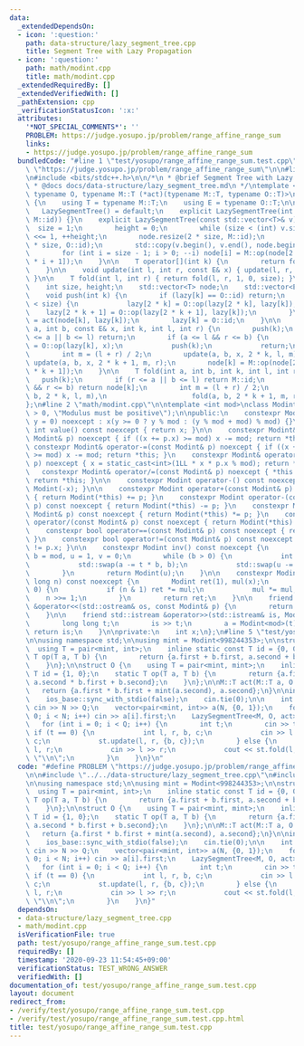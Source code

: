 ```yaml
---
data:
  _extendedDependsOn:
  - icon: ':question:'
    path: data-structure/lazy_segment_tree.cpp
    title: Segment Tree with Lazy Propagation
  - icon: ':question:'
    path: math/modint.cpp
    title: math/modint.cpp
  _extendedRequiredBy: []
  _extendedVerifiedWith: []
  _pathExtension: cpp
  _verificationStatusIcon: ':x:'
  attributes:
    '*NOT_SPECIAL_COMMENTS*': ''
    PROBLEM: https://judge.yosupo.jp/problem/range_affine_range_sum
    links:
    - https://judge.yosupo.jp/problem/range_affine_range_sum
  bundledCode: "#line 1 \"test/yosupo/range_affine_range_sum.test.cpp\"\n#define PROBLEM\
    \ \"https://judge.yosupo.jp/problem/range_affine_range_sum\"\n\n#line 1 \"data-structure/lazy_segment_tree.cpp\"\
    \n#include <bits/stdc++.h>\n\n/*\n * @brief Segment Tree with Lazy Propagation\n\
    \ * @docs docs/data-structure/lazy_segment_tree.md\n */\ntemplate <typename M,\
    \ typename O, typename M::T (*act)(typename M::T, typename O::T)>\nclass LazySegmentTree\
    \ {\n    using T = typename M::T;\n    using E = typename O::T;\n\npublic:\n \
    \   LazySegmentTree() = default;\n    explicit LazySegmentTree(int n) : LazySegmentTree(std::vector<T>(n,\
    \ M::id)) {}\n    explicit LazySegmentTree(const std::vector<T>& v) {\n      \
    \  size = 1;\n        height = 0;\n        while (size < (int) v.size()) size\
    \ <<= 1, ++height;\n        node.resize(2 * size, M::id);\n        lazy.resize(2\
    \ * size, O::id);\n        std::copy(v.begin(), v.end(), node.begin() + size);\n\
    \        for (int i = size - 1; i > 0; --i) node[i] = M::op(node[2 * i], node[2\
    \ * i + 1]);\n    }\n\n    T operator[](int k) {\n        return fold(k, k + 1);\n\
    \    }\n\n    void update(int l, int r, const E& x) { update(l, r, x, 1, 0, size);\
    \ }\n\n    T fold(int l, int r) { return fold(l, r, 1, 0, size); }\n\nprivate:\n\
    \    int size, height;\n    std::vector<T> node;\n    std::vector<E> lazy;\n\n\
    \    void push(int k) {\n        if (lazy[k] == O::id) return;\n        if (k\
    \ < size) {\n            lazy[2 * k] = O::op(lazy[2 * k], lazy[k]);\n        \
    \    lazy[2 * k + 1] = O::op(lazy[2 * k + 1], lazy[k]);\n        }\n        node[k]\
    \ = act(node[k], lazy[k]);\n        lazy[k] = O::id;\n    }\n\n    void update(int\
    \ a, int b, const E& x, int k, int l, int r) {\n        push(k);\n        if (r\
    \ <= a || b <= l) return;\n        if (a <= l && r <= b) {\n            lazy[k]\
    \ = O::op(lazy[k], x);\n            push(k);\n            return;\n        }\n\
    \        int m = (l + r) / 2;\n        update(a, b, x, 2 * k, l, m);\n       \
    \ update(a, b, x, 2 * k + 1, m, r);\n        node[k] = M::op(node[2 * k], node[2\
    \ * k + 1]);\n    }\n\n    T fold(int a, int b, int k, int l, int r) {\n     \
    \   push(k);\n        if (r <= a || b <= l) return M::id;\n        if (a <= l\
    \ && r <= b) return node[k];\n        int m = (l + r) / 2;\n        return M::op(fold(a,\
    \ b, 2 * k, l, m),\n                     fold(a, b, 2 * k + 1, m, r));\n    }\n\
    };\n#line 2 \"math/modint.cpp\"\n\ntemplate <int mod>\nclass Modint {\n    static_assert(mod\
    \ > 0, \"Modulus must be positive\");\n\npublic:\n    constexpr Modint(long long\
    \ y = 0) noexcept : x(y >= 0 ? y % mod : (y % mod + mod) % mod) {}\n\n    constexpr\
    \ int value() const noexcept { return x; }\n\n    constexpr Modint& operator+=(const\
    \ Modint& p) noexcept { if ((x += p.x) >= mod) x -= mod; return *this; }\n   \
    \ constexpr Modint& operator-=(const Modint& p) noexcept { if ((x += mod - p.x)\
    \ >= mod) x -= mod; return *this; }\n    constexpr Modint& operator*=(const Modint&\
    \ p) noexcept { x = static_cast<int>(1LL * x * p.x % mod); return *this; }\n \
    \   constexpr Modint& operator/=(const Modint& p) noexcept { *this *= p.inv();\
    \ return *this; }\n\n    constexpr Modint operator-() const noexcept { return\
    \ Modint(-x); }\n\n    constexpr Modint operator+(const Modint& p) const noexcept\
    \ { return Modint(*this) += p; }\n    constexpr Modint operator-(const Modint&\
    \ p) const noexcept { return Modint(*this) -= p; }\n    constexpr Modint operator*(const\
    \ Modint& p) const noexcept { return Modint(*this) *= p; }\n    constexpr Modint\
    \ operator/(const Modint& p) const noexcept { return Modint(*this) /= p; }\n\n\
    \    constexpr bool operator==(const Modint& p) const noexcept { return x == p.x;\
    \ }\n    constexpr bool operator!=(const Modint& p) const noexcept { return x\
    \ != p.x; }\n\n    constexpr Modint inv() const noexcept {\n        int a = x,\
    \ b = mod, u = 1, v = 0;\n        while (b > 0) {\n            int t = a / b;\n\
    \            std::swap(a -= t * b, b);\n            std::swap(u -= t * v, v);\n\
    \        }\n        return Modint(u);\n    }\n\n    constexpr Modint pow(long\
    \ long n) const noexcept {\n        Modint ret(1), mul(x);\n        while (n >\
    \ 0) {\n            if (n & 1) ret *= mul;\n            mul *= mul;\n        \
    \    n >>= 1;\n        }\n        return ret;\n    }\n\n    friend std::ostream\
    \ &operator<<(std::ostream& os, const Modint& p) {\n        return os << p.x;\n\
    \    }\n\n    friend std::istream &operator>>(std::istream& is, Modint& a) {\n\
    \        long long t;\n        is >> t;\n        a = Modint<mod>(t);\n       \
    \ return is;\n    }\n\nprivate:\n    int x;\n};\n#line 5 \"test/yosupo/range_affine_range_sum.test.cpp\"\
    \n\nusing namespace std;\n\nusing mint = Modint<998244353>;\n\nstruct M {\n  \
    \  using T = pair<mint, int>;\n    inline static const T id = {0, 0};\n    static\
    \ T op(T a, T b) {\n        return {a.first + b.first, a.second + b.second};\n\
    \    }\n};\n\nstruct O {\n    using T = pair<mint, mint>;\n    inline static const\
    \ T id = {1, 0};\n    static T op(T a, T b) {\n        return {a.first * b.first,\
    \ a.second * b.first + b.second};\n    }\n};\n\nM::T act(M::T a, O::T b) {\n \
    \   return {a.first * b.first + mint(a.second), a.second};\n}\n\nint main() {\n\
    \    ios_base::sync_with_stdio(false);\n    cin.tie(0);\n\n    int N, Q;\n   \
    \ cin >> N >> Q;\n    vector<pair<mint, int>> a(N, {0, 1});\n    for (int i =\
    \ 0; i < N; i++) cin >> a[i].first;\n    LazySegmentTree<M, O, act> st(a);\n \
    \   for (int i = 0; i < Q; i++) {\n        int t;\n        cin >> t;\n       \
    \ if (t == 0) {\n            int l, r, b, c;\n            cin >> l >> r >> b >>\
    \ c;\n            st.update(l, r, {b, c});\n        } else {\n            int\
    \ l, r;\n            cin >> l >> r;\n            cout << st.fold(l, r).first <<\
    \ \"\\n\";\n        }\n    }\n}\n"
  code: "#define PROBLEM \"https://judge.yosupo.jp/problem/range_affine_range_sum\"\
    \n\n#include \"../../data-structure/lazy_segment_tree.cpp\"\n#include \"../../math/modint.cpp\"\
    \n\nusing namespace std;\n\nusing mint = Modint<998244353>;\n\nstruct M {\n  \
    \  using T = pair<mint, int>;\n    inline static const T id = {0, 0};\n    static\
    \ T op(T a, T b) {\n        return {a.first + b.first, a.second + b.second};\n\
    \    }\n};\n\nstruct O {\n    using T = pair<mint, mint>;\n    inline static const\
    \ T id = {1, 0};\n    static T op(T a, T b) {\n        return {a.first * b.first,\
    \ a.second * b.first + b.second};\n    }\n};\n\nM::T act(M::T a, O::T b) {\n \
    \   return {a.first * b.first + mint(a.second), a.second};\n}\n\nint main() {\n\
    \    ios_base::sync_with_stdio(false);\n    cin.tie(0);\n\n    int N, Q;\n   \
    \ cin >> N >> Q;\n    vector<pair<mint, int>> a(N, {0, 1});\n    for (int i =\
    \ 0; i < N; i++) cin >> a[i].first;\n    LazySegmentTree<M, O, act> st(a);\n \
    \   for (int i = 0; i < Q; i++) {\n        int t;\n        cin >> t;\n       \
    \ if (t == 0) {\n            int l, r, b, c;\n            cin >> l >> r >> b >>\
    \ c;\n            st.update(l, r, {b, c});\n        } else {\n            int\
    \ l, r;\n            cin >> l >> r;\n            cout << st.fold(l, r).first <<\
    \ \"\\n\";\n        }\n    }\n}"
  dependsOn:
  - data-structure/lazy_segment_tree.cpp
  - math/modint.cpp
  isVerificationFile: true
  path: test/yosupo/range_affine_range_sum.test.cpp
  requiredBy: []
  timestamp: '2020-09-23 11:54:45+09:00'
  verificationStatus: TEST_WRONG_ANSWER
  verifiedWith: []
documentation_of: test/yosupo/range_affine_range_sum.test.cpp
layout: document
redirect_from:
- /verify/test/yosupo/range_affine_range_sum.test.cpp
- /verify/test/yosupo/range_affine_range_sum.test.cpp.html
title: test/yosupo/range_affine_range_sum.test.cpp
---
```

